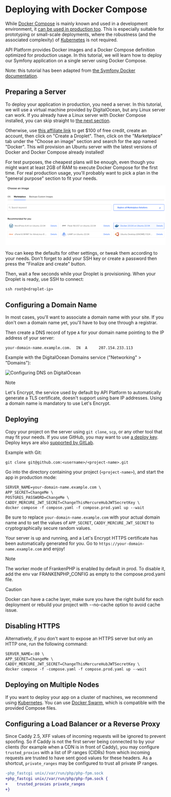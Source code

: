 # Deploying with Docker Compose

While [Docker Compose](https://docs.docker.com/compose/) is mainly known and used in a development environment, it [can be used in production too](https://docs.docker.com/compose/production/). This is especially suitable for prototyping
or small-scale deployments, where the robustness (and the associated complexity) of [Kubernetes](kubernetes.md) is not
required.

API Platform provides Docker images and a Docker Compose definition optimized for production usage.
In this tutorial, we will learn how to deploy our Symfony application on a single server using Docker Compose.

Note: this tutorial has been adapted from [the Symfony Docker documentation](https://github.com/dunglas/symfony-docker/blob/main/docs/production.md).

## Preparing a Server

To deploy your application in production, you need a server.
In this tutorial, we will use a virtual machine provided by DigitalOcean, but any Linux server can work.
If you already have a Linux server with Docker Compose installed, you can skip straight to [the next section](#configuring-a-domain-name).

Otherwise, use [this affiliate link](https://m.do.co/c/5d8aabe3ab80) to get $100 of free credit, create an account, then click on "Create a Droplet".
Then, click on the "Marketplace" tab under the "Choose an image" section and search for the app named "Docker".
This will provision an Ubuntu server with the latest versions of Docker and Docker Compose already installed!

For test purposes, the cheapest plans will be enough, even though you might want at least 2GB of RAM to execute Docker Compose for the first time. For real production usage, you'll probably want to pick a plan in the "general purpose" section to fit your needs.

![Deploying an API Platform project on DigitalOcean with Docker Compose](images/digitalocean-droplet.png)

You can keep the defaults for other settings, or tweak them according to your needs.
Don't forget to add your SSH key or create a password then press the "Finalize and create" button.

Then, wait a few seconds while your Droplet is provisioning.
When your Droplet is ready, use SSH to connect:

```console
ssh root@<droplet-ip>
```

## Configuring a Domain Name

In most cases, you'll want to associate a domain name with your site.
If you don't own a domain name yet, you'll have to buy one through a registrar.

Then create a DNS record of type `A` for your domain name pointing to the IP address of your server:

```dns
your-domain-name.example.com.  IN  A     207.154.233.113
```

Example with the DigitalOcean Domains service ("Networking" > "Domains"):

![Configuring DNS on DigitalOcean](digitalocean-dns.png)

> [!NOTE]
> Let's Encrypt, the service used by default by API Platform to automatically generate a TLS certificate, doesn't support using bare IP addresses.
> Using a domain name is mandatory to use Let's Encrypt.

## Deploying

Copy your project on the server using `git clone`, `scp`, or any other tool that may fit your needs.
If you use GitHub, you may want to use [a deploy key](https://docs.github.com/en/developers/overview/managing-deploy-keys#deploy-keys).
Deploy keys are also [supported by GitLab](https://docs.gitlab.com/ee/user/project/deploy_keys/).

Example with Git:

```console
git clone git@github.com:<username>/<project-name>.git
```

Go into the directory containing your project (`<project-name>`), and start the app in production mode:

```console
SERVER_NAME=your-domain-name.example.com \
APP_SECRET=ChangeMe \
POSTGRES_PASSWORD=ChangeMe \
CADDY_MERCURE_JWT_SECRET=ChangeThisMercureHubJWTSecretKey \
docker compose -f compose.yaml -f compose.prod.yaml up --wait
```

Be sure to replace `your-domain-name.example.com` with your actual domain name and to set the values of `APP_SECRET`, `CADDY_MERCURE_JWT_SECRET` to cryptographically secure random values.

Your server is up and running, and a Let's Encrypt HTTPS certificate has been automatically generated for you.
Go to `https://your-domain-name.example.com` and enjoy!

> [!NOTE]
> The worker mode of FrankenPHP is enabled by default in prod. To disable it, add the env var FRANKENPHP_CONFIG as empty to the compose.prod.yaml file.


> [!CAUTION]
> Docker can have a cache layer, make sure you have the right build for each deployment or rebuild your project with --no-cache option to avoid cache issue.

## Disabling HTTPS

Alternatively, if you don't want to expose an HTTPS server but only an HTTP one, run the following command:

```console
SERVER_NAME=:80 \
APP_SECRET=ChangeMe \
CADDY_MERCURE_JWT_SECRET=ChangeThisMercureHubJWTSecretKey \
docker compose -f -compose.yaml -f compose.prod.yaml up --wait
```

## Deploying on Multiple Nodes

If you want to deploy your app on a cluster of machines, we recommend using [Kubernetes](kubernetes.md).
You can use [Docker Swarm](https://docs.docker.com/engine/swarm/stack-deploy/),
which is compatible with the provided Compose files.

## Configuring a Load Balancer or a Reverse Proxy

Since Caddy 2.5, XFF values of incoming requests will be ignored to prevent spoofing.
So if Caddy is not the first server being connected to by your clients (for example when a CDN is in front of Caddy), you may configure `trusted_proxies` with a list of IP ranges (CIDRs) from which incoming requests are trusted to have sent good values for these headers.
As a shortcut, `private_ranges` may be configured to trust all private IP ranges.

```diff
-php_fastcgi unix//var/run/php/php-fpm.sock
+php_fastcgi unix//var/run/php/php-fpm.sock {
+    trusted_proxies private_ranges
+}
```
